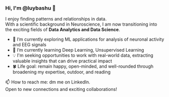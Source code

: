 ### Hi, I'm @luybashu 👋

I enjoy finding patterns and relationships in data.<br>
With a scientific background in Neuroscience, I am now transitioning into the exciting fields of **Data Analytics and Data Science**.

- 🔬 I’m currently exploring ML applications for analysis of neuronal activity and EEG signals 
- 🌱 I’m currently learning Deep Learning, Unsupervised Learning
- 💡 I'm seeking opportunities to work with real-world data, extracting valuable insights that can drive practical impact
- :four_leaf_clover: Life goal: remain happy, open-minded, and well-rounded through broadening my expertise, outdoor, and reading

📫 How to reach me: dm me on LinkedIn.<br>
Open to new connections and exciting collaborations!
